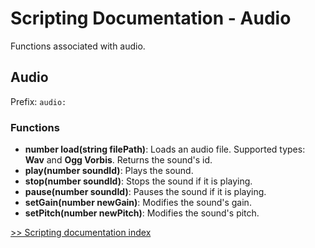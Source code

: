 # Scripting Documentation - Audio
Functions associated with audio.

## Audio
Prefix: ``audio:``

### Functions
- **number load(string filePath)**: Loads an audio file. Supported types: **Wav** and **Ogg Vorbis**. Returns the sound's id.
- **play(number soundId)**: Plays the sound.
- **stop(number soundId)**: Stops the sound if it is playing.
- **pause(number soundId)**: Pauses the sound if it is playing.
- **setGain(number newGain)**: Modifies the sound's gain.
- **setPitch(number newPitch)**: Modifies the sound's pitch.

[>> Scripting documentation index](../index.md)